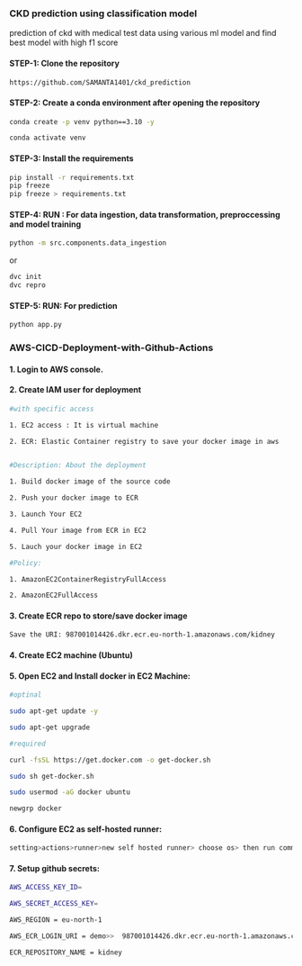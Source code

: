 ### CKD prediction using classification  model
prediction of ckd with medical test data using various ml model and find best model with high f1 score

#### STEP-1: Clone the repository   
```bash
https://github.com/SAMANTA1401/ckd_prediction
```
#### STEP-2: Create a conda environment after opening the repository
```bash
conda create -p venv python==3.10 -y
```
```bash
conda activate venv
```
#### STEP-3: Install the requirements
```bash
pip install -r requirements.txt
pip freeze
pip freeze > requirements.txt
```
####  STEP-4: RUN : For data ingestion, data transformation, preproccessing and model training
```bash
python -m src.components.data_ingestion
```
or
```bash
dvc init
dvc repro
```
#### STEP-5: RUN: For prediction
```bash
python app.py
```

### AWS-CICD-Deployment-with-Github-Actions

#### 1. Login to AWS console.
#### 2. Create IAM user for deployment

```bash
#with specific access

1. EC2 access : It is virtual machine

2. ECR: Elastic Container registry to save your docker image in aws


#Description: About the deployment

1. Build docker image of the source code

2. Push your docker image to ECR

3. Launch Your EC2 

4. Pull Your image from ECR in EC2

5. Lauch your docker image in EC2

#Policy:

1. AmazonEC2ContainerRegistryFullAccess

2. AmazonEC2FullAccess
```
#### 3. Create ECR repo to store/save docker image
```bash
Save the URI: 987001014426.dkr.ecr.eu-north-1.amazonaws.com/kidney
```
#### 4. Create EC2 machine (Ubuntu)
#### 5. Open EC2 and Install docker in EC2 Machine:
```bash
#optinal

sudo apt-get update -y

sudo apt-get upgrade

#required

curl -fsSL https://get.docker.com -o get-docker.sh

sudo sh get-docker.sh

sudo usermod -aG docker ubuntu

newgrp docker
```

#### 6. Configure EC2 as self-hosted runner:
```bash
setting>actions>runner>new self hosted runner> choose os> then run command one by one
```
#### 7. Setup github secrets:
```bash
AWS_ACCESS_KEY_ID=

AWS_SECRET_ACCESS_KEY=

AWS_REGION = eu-north-1

AWS_ECR_LOGIN_URI = demo>>  987001014426.dkr.ecr.eu-north-1.amazonaws.com

ECR_REPOSITORY_NAME = kidney

```

